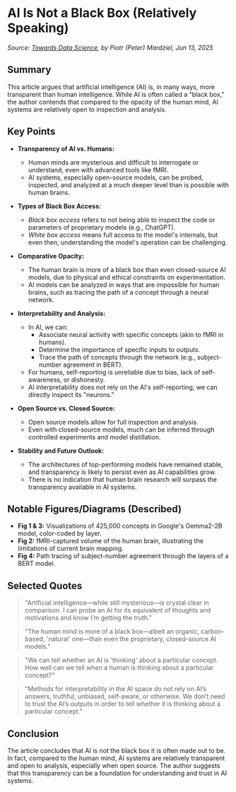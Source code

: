 # AI Is Not a Black Box (Relatively Speaking)

*Source: [Towards Data Science](https://towardsdatascience.com/ai-is-not-a-black-box/), by Piotr (Peter) Mardziel, Jun 13, 2025*

## Summary

This article argues that artificial intelligence (AI) is, in many ways, more transparent than human intelligence. While AI is often called a "black box," the author contends that compared to the opacity of the human mind, AI systems are relatively open to inspection and analysis.

## Key Points

- **Transparency of AI vs. Humans:**
  - Human minds are mysterious and difficult to interrogate or understand, even with advanced tools like fMRI.
  - AI systems, especially open-source models, can be probed, inspected, and analyzed at a much deeper level than is possible with human brains.

- **Types of Black Box Access:**
  - *Black box access* refers to not being able to inspect the code or parameters of proprietary models (e.g., ChatGPT).
  - *White box access* means full access to the model's internals, but even then, understanding the model's operation can be challenging.

- **Comparative Opacity:**
  - The human brain is more of a black box than even closed-source AI models, due to physical and ethical constraints on experimentation.
  - AI models can be analyzed in ways that are impossible for human brains, such as tracing the path of a concept through a neural network.

- **Interpretability and Analysis:**
  - In AI, we can:
    - Associate neural activity with specific concepts (akin to fMRI in humans).
    - Determine the importance of specific inputs to outputs.
    - Trace the path of concepts through the network (e.g., subject-number agreement in BERT).
  - For humans, self-reporting is unreliable due to bias, lack of self-awareness, or dishonesty.
  - AI interpretability does not rely on the AI's self-reporting; we can directly inspect its "neurons."

- **Open Source vs. Closed Source:**
  - Open source models allow for full inspection and analysis.
  - Even with closed-source models, much can be inferred through controlled experiments and model distillation.

- **Stability and Future Outlook:**
  - The architectures of top-performing models have remained stable, and transparency is likely to persist even as AI capabilities grow.
  - There is no indication that human brain research will surpass the transparency available in AI systems.

## Notable Figures/Diagrams (Described)

- **Fig 1 & 3:** Visualizations of 425,000 concepts in Google's Gemma2-2B model, color-coded by layer.
- **Fig 2:** fMRI-captured volume of the human brain, illustrating the limitations of current brain mapping.
- **Fig 4:** Path tracing of subject-number agreement through the layers of a BERT model.

## Selected Quotes

> "Artificial intelligence—while still mysterious—is crystal clear in comparison. I can probe an AI for its equivalent of thoughts and motivations and know I’m getting the truth."

> "The human mind is more of a black box—albeit an organic, carbon-based, 'natural' one—than even the proprietary, closed-source AI models."

> "We can tell whether an AI is 'thinking' about a particular concept. How well can we tell when a human is thinking about a particular concept?"

> "Methods for interpretability in the AI space do not rely on AI’s answers, truthful, unbiased, self-aware, or otherwise. We don’t need to trust the AI’s outputs in order to tell whether it is thinking about a particular concept."

## Conclusion

The article concludes that AI is not the black box it is often made out to be. In fact, compared to the human mind, AI systems are relatively transparent and open to analysis, especially when open source. The author suggests that this transparency can be a foundation for understanding and trust in AI systems. 